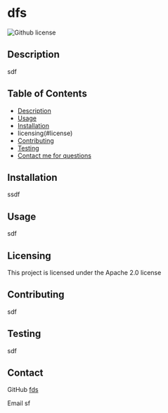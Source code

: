 # dfs
 ![Github license](https://img.shields.io/badge/license-Apache%202.0-blue.svg)
## Description
sdf

## Table of Contents
* [Description](#description)
* [Usage](#usage)
* [Installation](#installation)
* licensing(#license)
* [Contributing](#contributing)
* [Testing](#testing)
* [Contact me for questions](#contact)

## Installation
ssdf

## Usage
sdf

## Licensing 
 This project is licensed under the Apache 2.0 license

## Contributing
sdf

## Testing
sdf

## Contact

GitHub
[fds](https://GitHub.com/fds)

Email
sf

